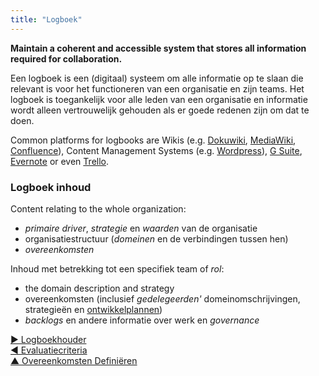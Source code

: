 ```yaml
---
title: "Logboek"
---
```



**Maintain a coherent and accessible system that stores all information required for collaboration.**

Een logboek is een (digitaal) systeem om alle informatie op te slaan die relevant is voor het functioneren van een organisatie en zijn teams. Het logboek is toegankelijk voor alle leden van een organisatie en informatie wordt alleen vertrouwelijk gehouden als er goede redenen zijn om dat te doen.

Common platforms for logbooks are Wikis (e.g. [Dokuwiki](https://www.dokuwiki.org/), [MediaWiki](https://www.mediawiki.org/), [Confluence](https://www.atlassian.com/software/confluence)), Content Management Systems (e.g. [Wordpress](https://wordpress.org/)), [G Suite](https://gsuite.google.com), [Evernote](https://evernote.com/business) or even [Trello](https://trello.com/).

### Logboek inhoud

Content relating to the whole organization:

- <dfn data-info="Primaire Driver: The primary driver for a domain is the main driver that people who account for that domain respond to.">primaire driver</dfn>, <dfn data-info="Strategie: Een hoog over aanpak voor hoe mensen waarde gaan creëren om succesvol invulling te geven aan (de driver en doelstelling van) een domein.">strategie</dfn> en <dfn data-info="Waarden: Waardevolle principes die dienen als richtlijnen voor gewenst gedrag. Niet te verwarren met waarde (enkelvoud) in de context van een driver.">waarden</dfn> van de organisatie
- organisatiestructuur (<dfn data-info="Domein: Een afgebakend gebied van invloed, activiteit en besluitvorming binnen een organisatie.">domeinen</dfn> en de verbindingen tussen hen)
- <dfn data-info="Overeenkomst: Een overeengekomen richtlijn, proces, beleid of protocol dat is ontworpen om de stroom van waarde zo goed mogelijk te geleiden.">overeenkomsten</dfn> 

Inhoud met betrekking tot een specifiek team of <dfn data-info="Rol: A domain that is delegated to an individual.">rol</dfn>:

- the domain description and strategy
- overeenkomsten (inclusief <dfn data-info="Gedelegeerde: Een individu of groep die de aansprakelijkheid aanvaardt voor een domein dat aan hen is overgedragen.">gedelegeerden'</dfn> domeinomschrijvingen, strategieën en [ontwikkelplannen](development-plan.html))
- <dfn data-info="Backlog: Een (geprioriteerde) lijst van werk gerelateerde items (deliverables), of (drivers) die nog moeten worden opgepakt.">backlogs</dfn> en andere informatie over werk en <dfn data-info="Governance: Het vaststellen van doelstellingen en het nemen en ontwikkelen van besluiten die ervoor moeten zorgen dat deze doelstellingen ook worden bereikt.">governance</dfn>

[&#9654; Logboekhouder](logbook-keeper.html)<br/>[&#9664; Evaluatiecriteria](evaluation-criteria.html)<br/>[&#9650; Overeenkomsten Definiëren](defining-agreements.html)

